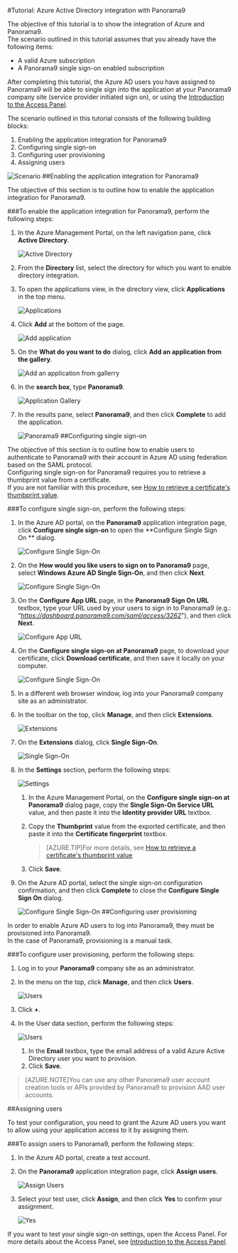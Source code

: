 <properties 
    pageTitle="Tutorial: Azure Active Directory integration with Panorama9 | Windows Azure" 
    description="Learn how to use Panorama9 with Azure Active Directory to enable single sign-on, automated provisioning, and more!" 
    services="active-directory" 
    authors="markusvi"  
    documentationCenter="na" 
    manager="stevenpo"/>
<tags
	ms.service="active-directory"
	ms.date="10/22/2015"
	wacn.date=""/>

#Tutorial: Azure Active Directory integration with Panorama9
  
The objective of this tutorial is to show the integration of Azure and Panorama9.  
The scenario outlined in this tutorial assumes that you already have the following items:

-   A valid Azure subscription
-   A Panorama9 single sign-on enabled subscription
  
After completing this tutorial, the Azure AD users you have assigned to Panorama9 will be able to single sign into the application at your Panorama9 company site (service provider initiated sign on), or using the [Introduction to the Access Panel](/documentation/articles/active-directory-saas-access-panel-introduction).
  
The scenario outlined in this tutorial consists of the following building blocks:

1.  Enabling the application integration for Panorama9
2.  Configuring single sign-on
3.  Configuring user provisioning
4.  Assigning users

![Scenario](./media/active-directory-saas-panorama9-tutorial/IC790016.png "Scenario")
##Enabling the application integration for Panorama9
  
The objective of this section is to outline how to enable the application integration for Panorama9.

###To enable the application integration for Panorama9, perform the following steps:

1.  In the Azure Management Portal, on the left navigation pane, click **Active Directory**.

    ![Active Directory](./media/active-directory-saas-panorama9-tutorial/IC700993.png "Active Directory")

2.  From the **Directory** list, select the directory for which you want to enable directory integration.

3.  To open the applications view, in the directory view, click **Applications** in the top menu.

    ![Applications](./media/active-directory-saas-panorama9-tutorial/IC700994.png "Applications")

4.  Click **Add** at the bottom of the page.

    ![Add application](./media/active-directory-saas-panorama9-tutorial/IC749321.png "Add application")

5.  On the **What do you want to do** dialog, click **Add an application from the gallery**.

    ![Add an application from gallerry](./media/active-directory-saas-panorama9-tutorial/IC749322.png "Add an application from gallerry")

6.  In the **search box**, type **Panorama9**.

    ![Application Gallery](./media/active-directory-saas-panorama9-tutorial/IC790017.png "Application Gallery")

7.  In the results pane, select **Panorama9**, and then click **Complete** to add the application.

    ![Panorama9](./media/active-directory-saas-panorama9-tutorial/IC790018.png "Panorama9")
##Configuring single sign-on
  
The objective of this section is to outline how to enable users to authenticate to Panorama9 with their account in Azure AD using federation based on the SAML protocol.  
Configuring single sign-on for Panorama9 requires you to retrieve a thumbprint value from a certificate.  
If you are not familiar with this procedure, see [How to retrieve a certificate's thumbprint value](http://youtu.be/YKQF266SAxI).

###To configure single sign-on, perform the following steps:

1.  In the Azure AD portal, on the **Panorama9** application integration page, click **Configure single sign-on** to open the **Configure Single Sign On ** dialog.

    ![Configure Single Sign-On](./media/active-directory-saas-panorama9-tutorial/IC790019.png "Configure Single Sign-On")

2.  On the **How would you like users to sign on to Panorama9** page, select **Windows Azure AD Single Sign-On**, and then click **Next**.

    ![Configure Single Sign-On](./media/active-directory-saas-panorama9-tutorial/IC790020.png "Configure Single Sign-On")

3.  On the **Configure App URL** page, in the **Panorama9 Sign On URL** textbox, type your URL used by your users to sign in to Panorama9 (e.g.: “*https://dashboard.panorama9.com/saml/access/3262*"), and then click **Next**.

    ![Configure App URL](./media/active-directory-saas-panorama9-tutorial/IC790021.png "Configure App URL")

4.  On the **Configure single sign-on at Panorama9** page, to download your certificate, click **Download certificate**, and then save it locally on your computer.

    ![Configure Single Sign-On](./media/active-directory-saas-panorama9-tutorial/IC790022.png "Configure Single Sign-On")

5.  In a different web browser window, log into your Panorama9 company site as an administrator.

6.  In the toolbar on the top, click **Manage**, and then click **Extensions**.

    ![Extensions](./media/active-directory-saas-panorama9-tutorial/IC790023.png "Extensions")

7.  On the **Extensions** dialog, click **Single Sign-On**.

    ![Single Sign-On](./media/active-directory-saas-panorama9-tutorial/IC790024.png "Single Sign-On")

8.  In the **Settings** section, perform the following steps:

    ![Settings](./media/active-directory-saas-panorama9-tutorial/IC790025.png "Settings")

    1.  In the Azure Management Portal, on the **Configure single sign-on at Panorama9** dialog page, copy the **Single Sign-On Service URL** value, and then paste it into the **Identity provider URL** textbox.
    2.  Copy the **Thumbprint** value from the exported certificate, and then paste it into the **Certificate fingerprint** textbox.  

        >[AZURE.TIP]For more details, see [How to retrieve a certificate's thumbprint value](http://youtu.be/YKQF266SAxI)

    3.  Click **Save**.

9.  On the Azure AD portal, select the single sign-on configuration confirmation, and then click **Complete** to close the **Configure Single Sign On** dialog.

    ![Configure Single Sign-On](./media/active-directory-saas-panorama9-tutorial/IC790026.png "Configure Single Sign-On")
##Configuring user provisioning
  
In order to enable Azure AD users to log into Panorama9, they must be provisioned into Panorama9.  
In the case of Panorama9, provisioning is a manual task.

###To configure user provisioning, perform the following steps:

1.  Log in to your **Panorama9** company site as an administrator.

2.  In the menu on the top, click **Manage**, and then click **Users**.

    ![Users](./media/active-directory-saas-panorama9-tutorial/IC790027.png "Users")

3.  Click **+**.

4.  In the User data section, perform the following steps:

    ![Users](./media/active-directory-saas-panorama9-tutorial/IC790028.png "Users")

    1.  In the **Email** textbox, type the email address of a valid Azure Active Directory user you want to provision.
    2.  Click **Save**.

>[AZURE.NOTE]You can use any other Panorama9 user account creation tools or APIs provided by Panorama9 to provision AAD user accounts.

##Assigning users
  
To test your configuration, you need to grant the Azure AD users you want to allow using your application access to it by assigning them.

###To assign users to Panorama9, perform the following steps:

1.  In the Azure AD portal, create a test account.

2.  On the **Panorama9** application integration page, click **Assign users**.

    ![Assign Users](./media/active-directory-saas-panorama9-tutorial/IC790029.png "Assign Users")

3.  Select your test user, click **Assign**, and then click **Yes** to confirm your assignment.

    ![Yes](./media/active-directory-saas-panorama9-tutorial/IC767830.png "Yes")
  
If you want to test your single sign-on settings, open the Access Panel. For more details about the Access Panel, see [Introduction to the Access Panel](/documentation/articles/active-directory-saas-access-panel-introduction).